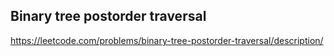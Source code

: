 ## Binary tree postorder traversal
https://leetcode.com/problems/binary-tree-postorder-traversal/description/

